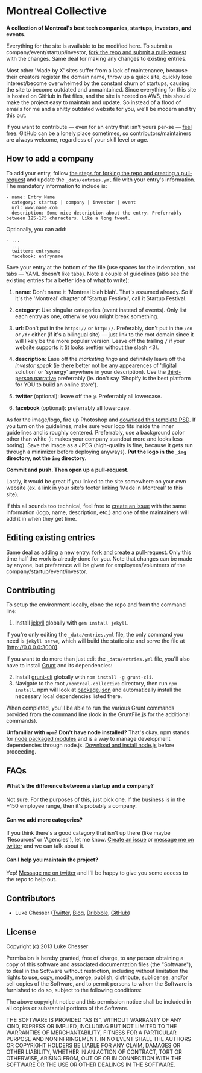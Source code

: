 # Montreal Collective

**A collection of Montreal's best tech companies, startups, investors, and events.**

Everything for the site is available to be modified here. To submit a company/event/startup/investor, [fork the repo and submit a pull-request](#how-to-add-a-company) with the changes. Same deal for making any changes to existing entries.

Most other 'Made by X' sites suffer from a lack of maintenance, because their creators register the domain name, throw up a quick site, quickly lose interest/become overwhelmed by the constant churn of startups, causing the site to become outdated and unmaintained. Since everything for this site is hosted on GitHub in flat files, and the site is hosted on AWS, this should make the project easy to maintain and update. So instead of a flood of emails for me and a shitty outdated website for you, we'll be modern and try this out.

If you want to contribute — even for an entry that isn't yours per-se — [feel free](#can-i-help-you-maintain-the-project). GitHub can be a lonely place sometimes, so contributors/maintainers are always welcome, regardless of your skill level or age.

## How to add a company

To add your entry, follow [the steps for forking the repo and creating a pull-request][fork repo] and update the `_data/entries.yml` file with your entry's information. The mandatory information to include is:

```
- name: Entry Name
  category: startup | company | investor | event
  url: www.name.com
  description: Some nice description about the entry. Preferrably between 125-175 characters. Like a long tweet.
```

Optionally, you can add:

```
- ...
  ...
  twitter: entryname
  facebook: entryname
```

Save your entry at the bottom of the file (use spaces for the indentation, not tabs — YAML doesn't like tabs). Note a couple of guidelines (also see the existing entries for a better idea of what to write):

1. **name**: Don't name it 'Montreal blah blah'. That's assumed already. So if it's the 'Montreal' chapter of 'Startup Festival', call it Startup Festival.

2. **category**: Use singular categories (event instead of events). Only list each entry as one, otherwise you might break something.

3. **url**: Don't put in the `https://` or `http://`. Preferably, don't put in the `/en` or `/fr` either (if it's a bilingual site) — just link to the root domain since it will likely be the more popular version. Leave off the trailing `/` if your website supports it (it looks prettier without the slash <3).

4. **description**: Ease off the *marketing lingo* and definitely leave off the *investor speak* (ie there better not be any appearences of 'digital solution' or 'synergy' anywhere in your description). Use the [third-person narrative](http://en.wikipedia.org/wiki/Third_person) preferrably (ie. don't say 'Shopify is the best platform for YOU to build an online store').

5. **twitter** (optional): leave off the `@`. Preferrably all lowercase.

6. **facebook** (optional): preferrably all lowercase.

As for the image/logo, fire up Photoshop and [download this template PSD](http://cl.ly/T8j5). If you turn on the guidelines, make sure your logo fits inside the inner guidelines and is roughly centered. Preferrably, use a background color other than white (it makes your company standout more and looks less boring). Save the image as a JPEG (high-quality is fine, because it gets run through a minimizer before deploying anyways). **Put the logo in the `_img` directory, not the `img` directory**.

**Commit and push. Then open up a pull-request.**

Lastly, it would be great if you linked to the site somewhere on your own website (ex. a link in your site's footer linking 'Made in Montreal' to this site).

If this all sounds too technical, feel free to [create an issue][create an issue] with the same information (logo, name, description, etc.) and one of the maintainers will add it in when they get time.

## Editing existing entries

Same deal as adding a new entry: [fork and create a pull-request][fork repo]. Only this time half the work is already done for you. Note that changes can be made by anyone, but preference will be given for employees/volunteers of the company/startup/event/investor.

## Contributing

To setup the environment locally, clone the repo and from the command line:

1. Install [jekyll](https://github.com/jekyll/jekyll) globally with `gem install jekyll`.

If you're only editing the `_data/entries.yml` file, the only command you need is `jekyll serve`, which will build the static site and serve the file at [http://0.0.0.0:3000].

If you want to do more than just edit the `_data/entries.yml` file, you'll also have to install [Grunt](https://github.com/gruntjs/grunt) and its dependencies:

2. Install [grunt-cli](https://github.com/gruntjs/grunt-cli) globally with `npm install -g grunt-cli`.
3. Navigate to the root `/montreal-collective` directory, then run `npm install`. npm will look at [package.json](package.json) and automatically install the necessary local dependencies listed there.

When completed, you'll be able to run the various Grunt commands provided from the command line (look in the GruntFile.js for the additional commands).

**Unfamiliar with `npm`? Don't have node installed?** That's okay. npm stands for [node packaged modules](http://npmjs.org/) and is a way to manage development dependencies through node.js. [Download and install node.js](http://nodejs.org/download/) before proceeding.

## FAQs

#### What's the difference between a startup and a company?
Not sure. For the purposes of this, just pick one. If the business is in the +150 employee range, then it's probably a company.

#### Can we add more categories?
If you think there's a good category that isn't up there (like maybe 'Resources' or 'Agencies'), let me know. [Create an issue][create an issue] or [message me on twitter][luke twitter] and we can talk about it.

#### Can I help you maintain the project?
Yep! [Message me on twitter][luke twitter] and I'll be happy to give you some access to the repo to help out.

## Contributors

- Luke Chesser ([Twitter](https://twitter.com/lukechesser), [Blog](http://imluke.me/), [Dribbble](http://dribbble.com/lukechesser), [GitHub](https://github.com/lukechesser))

## License

Copyright (c) 2013 Luke Chesser

Permission is hereby granted, free of charge, to any person obtaining a copy of this software and associated documentation files (the "Software"), to deal in the Software without restriction, including without limitation the rights to use, copy, modify, merge, publish, distribute, sublicense, and/or sell copies of the Software, and to permit persons to whom the Software is furnished to do so, subject to the following conditions:

The above copyright notice and this permission notice shall be included in all copies or substantial portions of the Software.

THE SOFTWARE IS PROVIDED "AS IS", WITHOUT WARRANTY OF ANY KIND, EXPRESS OR IMPLIED, INCLUDING BUT NOT LIMITED TO THE WARRANTIES OF MERCHANTABILITY, FITNESS FOR A PARTICULAR PURPOSE AND NONINFRINGEMENT. IN NO EVENT SHALL THE AUTHORS OR COPYRIGHT HOLDERS BE LIABLE FOR ANY CLAIM, DAMAGES OR OTHER LIABILITY, WHETHER IN AN ACTION OF CONTRACT, TORT OR OTHERWISE, ARISING FROM, OUT OF OR IN CONNECTION WITH THE SOFTWARE OR THE USE OR OTHER DEALINGS IN THE SOFTWARE.

[fork repo]: https://help.github.com/articles/fork-a-repo
[create an issue]: https://github.com/lukechesser/Montreal-Collective/issues/new
[luke twitter]: https://twitter.com/lukechesser
